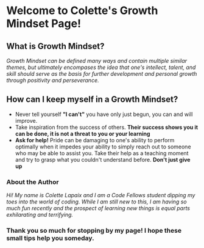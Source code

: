 # Welcome to Colette's Growth Mindset Page!

## What is Growth Mindset?
_Growth Mindset can be defined many ways and contain multiple similar themes, but ultimately encompases the idea that one's intellect, talent, and skill should serve as the basis for further development and personal growth through positivity and perseverance._

## How can I keep myself in a Growth Mindset?
- Never tell yourself **"I can't"** you have only just begun, you can and will improve.
- Take inspiration from the success of others. **Their success shows you it can be done, it is not a threat to you or your learning**
- **Ask for help!** Pride can be damaging to one's ability to perform optimally when it impedes your ability to simply reach out to someone who may be able to assist you. Take their help as a teaching moment and try to grasp what you couldn't understand before. **Don't just give up**

### About the Author
_Hi! My name is Colette Lapaix and I am a Code Fellows student dipping my toes into the world of coding. While I am still new to this, I am having so much fun recently and the prospect of learning new things is equal parts exhilarating and terrifying._

### Thank you so much for stopping by my page! I hope these small tips help you someday.
